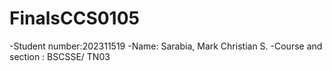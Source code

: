 # FinalsCCS0105
-Student number:202311519
-Name: Sarabia, Mark Christian S.
-Course and section : BSCSSE/ TN03
